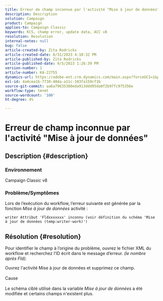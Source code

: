 ```yaml
---
title: Erreur de champ inconnue par l'activité "Mise à jour de données"
description: Description
solution: Campaign
product: Campaign
applies-to: Campaign Classic
keywords: KCS, champ error, update data, ACC v8
resolution: Resolution
internal-notes: null
bug: false
article-created-by: Zita Rodricks
article-created-date: 8/31/2023 4:10:32 PM
article-published-by: Zita Rodricks
article-published-date: 9/5/2023 1:26:39 PM
version-number: 1
article-number: KA-22755
dynamics-url: https://adobe-ent.crm.dynamics.com/main.aspx?forceUCI=1&pagetype=entityrecord&etn=knowledgearticle&id=ce93f6e4-1848-ee11-be6d-6045bd0061cb
exl-id: 4a4cea1b-7730-404a-a11c-103fa159cf1b
source-git-commit: aa6a79635380eda913ddd95da0f2b97fc975356e
workflow-type: tm+mt
source-wordcount: '100'
ht-degree: 4%

---
```


# Erreur de champ inconnue par l&#39;activité &quot;Mise à jour de données&quot;

## Description {#description}


### Environnement

Campaign Classic v8

### Problème/Symptômes

Lors de l’exécution du workflow, l’erreur suivante est générée par la fonction *Mise à jour de données* activité :

`writer Attribut 'Fldxxxxxxx' inconnu (voir définition du schéma 'Mise à jour de données (temp:writer-work)')`


## Résolution {#resolution}


Pour identifier le champ à l’origine du problème, ouvrez le fichier XML du workflow et recherchez l’ID écrit dans le message d’erreur. *(le nombre après FId).*

Ouvrez l&#39;activité Mise à jour de données et supprimez ce champ.
<br><br>Cause<br><br>
Le schéma ciblé utilisé dans la variable *Mise à jour de données* a été modifiée et certains champs n&#39;existent plus.
